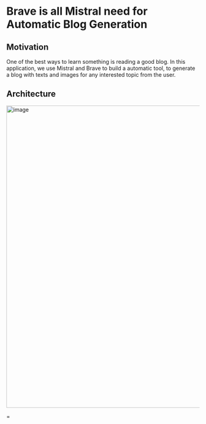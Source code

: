# Brave is all Mistral need for Automatic Blog Generation






## Motivation
One of the best ways to learn something is reading a good blog.
In this application, we use Mistral and Brave to build a automatic tool, to generate a blog with texts and images for any interested topic from the user. 

## Architecture

<img width="788" alt="image" src="https://github.com/tyu008/mistral_hackthon_blog_generator/assets/3173580/0874b6cd-e265-4653-bcfd-be2885c3a485">


=
